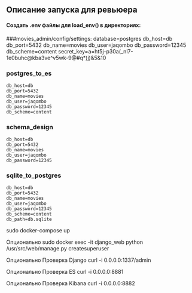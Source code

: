 ## Описание запуска для ревьюера
#### Создать .env файлы для load_env() в директориях:

 ###movies_admin/config/settings:
    database=postgres
    db_host=db
    db_port=5432
    db_name=movies
    db_user=jaqombo
    db_password=12345
    db_scheme=content
    secret_key=a=ht5j-p30a(_nl7-1e0buhc@kba3ve^v5wk-9@#q*)j)&5&10
    
 ### postgres_to_es
    db_host=db
    db_port=5432
    db_name=movies
    db_user=jaqombo
    db_password=12345
    db_scheme=content
    
  ### schema_design
    db_host=db
    db_port=5432
    db_name=movies
    db_user=jaqombo
    db_password=12345
    
   ### sqlite_to_postgres
    db_host=db 
    db_port=5432 
    db_name=movies 
    db_user=jaqombo
    db_password=12345 
    db_scheme=content 
    db_path=db.sqlite 
        
sudo docker-compose up 

Опционально sudo docker exec -it django_web python /usr/src/web/manage.py createsuperuser
 
Опционально Проверка Django curl -i 0.0.0.0:1337/admin

Опционально Проверка ES curl -i 0.0.0.0:8881

Опционально Проверка Kibana curl -i 0.0.0.0:8882

